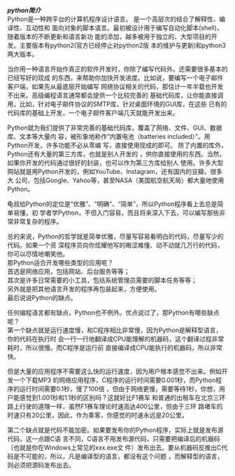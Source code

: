 ___python简介___  
Python是一种跨平台的计算机程序设计语言。 是一个高层次的结合了解释性、编译性、互动性和
面向对象的脚本语言。最初被设计用于编写自动化脚本(shell)，随着版本的不断更新和语言新功
能的添加，越多被用于独立的、大型项目的开发。主要版本有python2(官方已经停止对python2版
本的维护与更新)和python3两大版本。

当你用一种语言开始作真正的软件开发时，你除了编写代码外，还需要很多基本的已经写好的现成
的东西，来帮助你加快开发进度。比如说，要编写一个电子邮件客户端，如果先从最底层开始编写
网络协议相关的代码，那估计一年半载也开发不出来。高级编程语言通常都会提供一个比较完善的
基础代码库，让你能直接调用，比如，针对电子邮件协议的SMTP库，针对桌面环境的GUI库，在这些
已有的代码库的基础上开发，一个电子邮件客户端几天就能开发出来。
  
Python就为我们提供了非常完善的基础代码库，覆盖了网络、文件、GUI、数据库、文本等大量内
容，被形象地称作“内置电池（batteries included）”。用Python开发，许多功能不必从零编
写，直接使用现成的即可。  除了内置的库外，Python还有大量的第三方库，也就是别人开发的
，供你直接使用的东西。当然，如果你开发的代码通过很好的封装，也可以作为第三方库给别人
使用。许多大型网站就是用Python开发的，例如YouTube、Instagram，还有国内的豆瓣。很多大
公司，包括Google、Yahoo等，甚至NASA（美国航空航天局）都大量地使用Python。

龟叔给Python的定位是“优雅”、“明确”、“简单”，所以Python程序看上去总是简单易懂，初
学者学Python，不但入门容易，而且将来深入下去，可以编写那些非常非常复杂的程序。

总的来说，Python的哲学就是简单优雅，尽量写容易看明白的代码，尽量写少的代码。如果一个资
深程序员向你炫耀他写的晦涩难懂、动不动就几万行的代码，你可以尽情地嘲笑他。  
那Python适合开发哪些类型的应用呢？  
首选是网络应用，包括网站、后台服务等等；  
其次是许多日常需要的小工具，包括系统管理员需要的脚本任务等等；  
另外就是把其他语言开发的程序再包装起来，方便使用。  
最后说说Python的缺点。  

任何编程语言都有缺点，Python也不例外。优点说过了，那Python有哪些缺点呢？  
第一个缺点就是运行速度慢，和C程序相比非常慢，因为Python是解释型语言，你的代码在执行时
会一行一行地翻译成CPU能理解的机器码，这个翻译过程非常耗时，所以很慢。而C程序是运行前
直接编译成CPU能执行的机器码，所以非常快。

但是大量的应用程序不需要这么快的运行速度，因为用户根本感觉不出来。例如开发一个下载MP3
的网络应用程序，C程序的运行时间需要0.001秒，而Python程序的运行时间需要0.1秒，慢了100倍
，但由于网络更慢，需要等待1秒，你想，用户能感觉到1.001秒和1.1秒的区别吗？这就好比F1赛车
和普通的出租车在北京三环路上行驶的道理一样，虽然F1赛车理论时速高达400公里，但由于三环
路堵车的时速只有20公里，因此，作为乘客，你感觉的时速永远是20公里。

第二个缺点就是代码不能加密。如果要发布你的Python程序，实际上就是发布源代码，这一点跟C语
言不同，C语言不用发布源代码，只需要把编译后的机器码（也就是你在Windows上常见的xxx.exe文
件）发布出去。要从机器码反推出C代码是不可能的，所以，凡是编译型的语言，都没有这个问题
，而解释型的语言，则必须把源码发布出去。